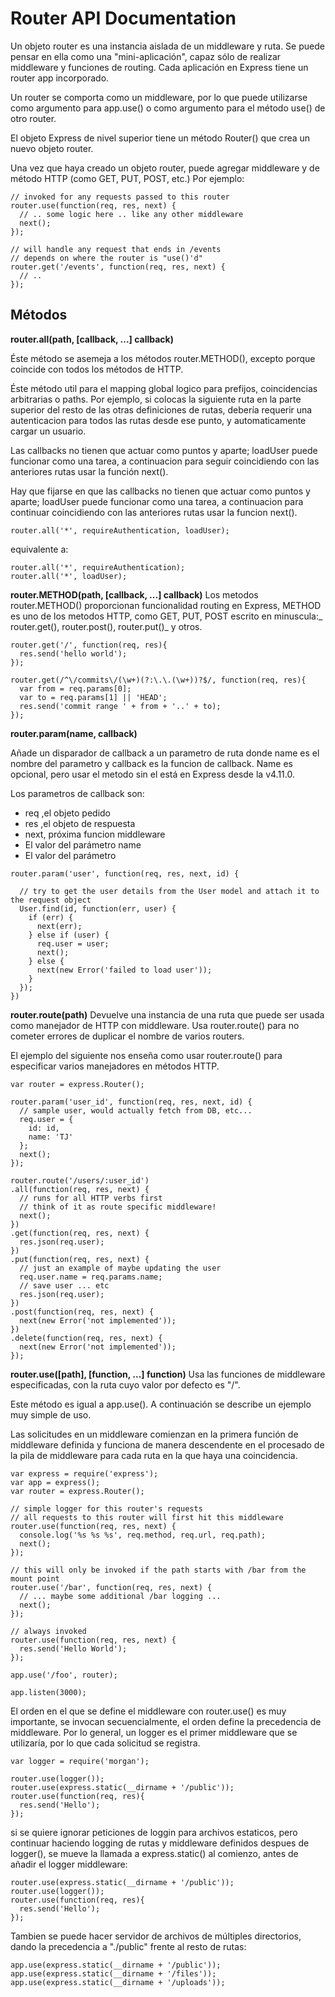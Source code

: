 # Router API Documentation


Un objeto router es una instancia aislada de un middleware y ruta. Se puede pensar en ella como una "mini-aplicación", capaz sólo de realizar middleware y funciones de routing. Cada aplicación en Express tiene un router app incorporado.


Un router se comporta como un middleware, por lo que puede utilizarse como argumento para app.use() o como argumento para el método use() de otro router.

El objeto Express de nivel superior tiene un método Router() que crea un nuevo objeto router.

Una vez que haya creado un objeto router, puede agregar middleware y de método HTTP (como GET, PUT, POST, etc.) Por ejemplo:
```
// invoked for any requests passed to this router
router.use(function(req, res, next) {
  // .. some logic here .. like any other middleware
  next();
});

// will handle any request that ends in /events
// depends on where the router is "use()'d"
router.get('/events', function(req, res, next) {
  // ..
});
```

## Métodos

**router.all(path, [callback, ...] callback)**

Éste método se asemeja a los métodos router.METHOD(), excepto porque coincide con todos los métodos de HTTP.

Éste método util para el mapping global logico para prefijos, coincidencias arbitrarias o paths. Por ejemplo, si colocas la siguiente ruta en la parte superior del resto de las otras definiciones de rutas, debería requerir una autenticacion para todos las rutas desde ese punto, y automaticamente cargar un usuario.

Las callbacks no tienen que actuar como puntos y aparte; loadUser puede funcionar como una tarea, a continuacion para seguir coincidiendo con las anteriores rutas usar la función next().

Hay que fijarse en que las callbacks no tienen que actuar como puntos y aparte; loadUser puede funcionar como una tarea, a continuacion para continuar coincidiendo con las anteriores rutas usar la funcion next().

```
router.all('*', requireAuthentication, loadUser);
```
equivalente a:
```
router.all('*', requireAuthentication);
router.all('*', loadUser);
```
**router.METHOD(path, [callback, ...] callback)**
Los metodos router.METHOD() proporcionan funcionalidad  routing en Express, METHOD es uno de los metodos HTTP, como GET, PUT, POST escrito en minuscula:_ router.get(), router.post(), router.put()_ y otros.

```
router.get('/', function(req, res){
  res.send('hello world');
});
```
```
router.get(/^\/commits\/(\w+)(?:\.\.(\w+))?$/, function(req, res){
  var from = req.params[0];
  var to = req.params[1] || 'HEAD';
  res.send('commit range ' + from + '..' + to);
});
```
**router.param(name, callback)**

Añade un disparador de callback a un parametro de ruta donde name es el nombre del parametro y callback es la funcion de callback. Name es opcional, pero usar el metodo sin el está en Express desde la v4.11.0.

Los parametros de callback son:

* req ,el objeto pedido
* res ,el objeto de respuesta
* next, próxima funcion middleware
* El valor del parámetro name
* El valor del parámetro

```
router.param('user', function(req, res, next, id) {

  // try to get the user details from the User model and attach it to the request object
  User.find(id, function(err, user) {
    if (err) {
      next(err);
    } else if (user) {
      req.user = user;
      next();
    } else {
      next(new Error('failed to load user'));
    }
  });
})
```

**router.route(path)**
Devuelve una instancia de una ruta que puede ser usada como manejador de HTTP con middleware. Usa router.route() para no cometer errores de duplicar el nombre de varios routers.

El ejemplo del siguiente nos enseña como usar router.route() para especificar varios manejadores en métodos HTTP.

```
var router = express.Router();

router.param('user_id', function(req, res, next, id) {
  // sample user, would actually fetch from DB, etc...
  req.user = {
    id: id,
    name: 'TJ'
  };
  next();
});

router.route('/users/:user_id')
.all(function(req, res, next) {
  // runs for all HTTP verbs first
  // think of it as route specific middleware!
  next();
})
.get(function(req, res, next) {
  res.json(req.user);
})
.put(function(req, res, next) {
  // just an example of maybe updating the user
  req.user.name = req.params.name;
  // save user ... etc
  res.json(req.user);
})
.post(function(req, res, next) {
  next(new Error('not implemented'));
})
.delete(function(req, res, next) {
  next(new Error('not implemented'));
});
```

**router.use([path], [function, ...] function)**
Usa las funciones de middleware especificadas, con la ruta cuyo valor por defecto es "/".

Este método es igual a app.use(). A continuación se describe un ejemplo muy simple de uso.

Las solicitudes en un middleware comienzan en la primera función de middleware definida y funciona de manera descendente en el procesado de la pila de middleware para cada ruta en la que haya una coincidencia.
```
var express = require('express');
var app = express();
var router = express.Router();

// simple logger for this router's requests
// all requests to this router will first hit this middleware
router.use(function(req, res, next) {
  console.log('%s %s %s', req.method, req.url, req.path);
  next();
});

// this will only be invoked if the path starts with /bar from the mount point
router.use('/bar', function(req, res, next) {
  // ... maybe some additional /bar logging ...
  next();
});

// always invoked
router.use(function(req, res, next) {
  res.send('Hello World');
});

app.use('/foo', router);

app.listen(3000);
```

El orden en el que se define el middleware con router.use() es muy importante, se invocan secuencialmente, el orden define la precedencia de middleware. Por lo general, un logger es el primer middleware que se utilizaría, por lo que cada solicitud se registra.

```
var logger = require('morgan');

router.use(logger());
router.use(express.static(__dirname + '/public'));
router.use(function(req, res){
  res.send('Hello');
});
```

si se quiere ignorar peticiones de loggin para archivos estaticos, pero continuar haciendo logging de rutas y middleware definidos despues de logger(), se mueve la llamada a express.static() al comienzo, antes de añadir el logger middleware:

```
router.use(express.static(__dirname + '/public'));
router.use(logger());
router.use(function(req, res){
  res.send('Hello');
});
```
Tambien se puede hacer servidor de archivos de múltiples directorios, dando la precedencia a "./public" frente al resto de rutas:
```
app.use(express.static(__dirname + '/public'));
app.use(express.static(__dirname + '/files'));
app.use(express.static(__dirname + '/uploads'));
```
